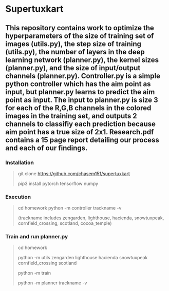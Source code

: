 # Supertuxkart
## This repository contains work to optimize the hyperparameters of the size of training set of images (utils.py), the step size of training (utils.py), the number of layers in the deep learning network (planner.py), the kernel sizes (planner.py), and the size of input/output channels (planner.py). Controller.py is a simple python controller which has the aim point as input, but planner.py learns to predict the aim point as input. The input to planner.py is size 3 for each of the R,G,B channels in the colored images in the training set, and outputs 2 channels to classifiy each prediction because aim point has a true size of 2x1. Research.pdf contains a 15 page report detailing our process and each of our findings.
### Installation
> git clone https://github.com/chasem151/supertuxkart
> 
> pip3 install pytorch tensorflow numpy
### Execution
> cd homework
> python -m controller trackname -v 
> 
> (trackname includes zengarden, lighthouse, hacienda, snowtuxpeak, cornfield_crossing, scotland, cocoa_temple)
### Train and run planner.py
> cd homework
> 
> python -m utils zengarden lighthouse hacienda snowtuxpeak cornfield_crossing scotland 
> 
> python -m train
> 
> python -m planner trackname -v
